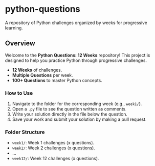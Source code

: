 # python-questions
A repository of Python challenges organized by weeks for progressive learning.

## Overview
Welcome to the **Python Questions: 12 Weeks** repository! This project is designed to help you practice Python through progressive challenges.

- **12 Weeks** of challenges.
- **Multiple Questions** per week.
- **100+ Questions** to master Python concepts.

### How to Use
1. Navigate to the folder for the corresponding week (e.g., `week1/`).
2. Open a `.py` file to see the question written as comments.
3. Write your solution directly in the file below the question.
4. Save your work and submit your solution by making a pull request.

### Folder Structure
- `week1/`: Week 1 challenges (x questions).
- `week2/`: Week 2 challenges (x questions).
- ...
- `week12/`: Week 12 challenges (x questions).

